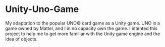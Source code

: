 # Unity-Uno-Game
My adaptation to the popular UNO© card game as a Unity game. UNO is a game owned by Mattel, and I in no capacity own the game. I intented this project to help me to get more familiar with the Unity game engine and the idea of objects. 
